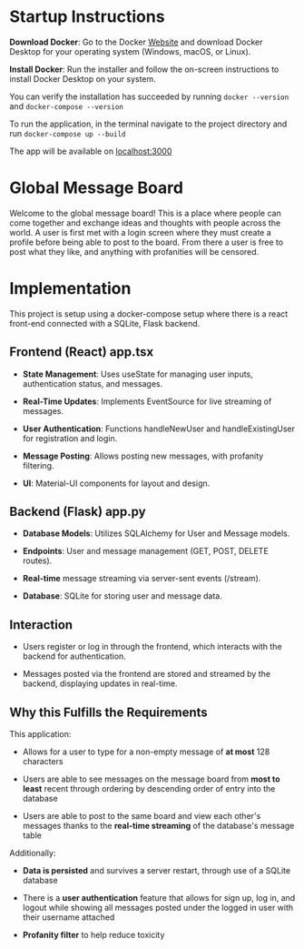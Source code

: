 # Startup Instructions
**Download Docker**: Go to the Docker [Website](https://www.docker.com/products/docker-desktop/) and download Docker Desktop for your operating system (Windows, macOS, or Linux).

**Install Docker**: Run the installer and follow the on-screen instructions to install Docker Desktop on your system.

You can verify the installation has succeeded by running `docker --version` and `docker-compose --version`

To run the application, in the terminal navigate to the project directory and run `docker-compose up --build`

The app will be available on [localhost:3000](http://localhost:3000/)

# Global Message Board
Welcome to the global message board! This is a place where people can come together and exchange ideas and thoughts with people across the world. A user is first met with a login screen where they must create a profile before being able to post to the board. From there a user is free to post what they like, and anything with profanities will be censored.

# Implementation
This project is setup using a docker-compose setup where there is a react front-end connected with a SQLite, Flask backend. 


## Frontend (React) app.tsx
* **State Management**: Uses useState for managing user inputs, authentication status, and messages.
  
* **Real-Time Updates**: Implements EventSource for live streaming of messages.
  
* **User Authentication**: Functions handleNewUser and handleExistingUser for registration and login.
  
* **Message Posting**: Allows posting new messages, with profanity filtering.
  
* **UI**: Material-UI components for layout and design.

## Backend (Flask) app.py
* **Database Models**: Utilizes SQLAlchemy for User and Message models.
  
* **Endpoints**: User and message management (GET, POST, DELETE routes).
  
* **Real-time** message streaming via server-sent events (/stream).
  
* **Database**: SQLite for storing user and message data.
  
## Interaction
* Users register or log in through the frontend, which interacts with the backend for authentication.

* Messages posted via the frontend are stored and streamed by the backend, displaying updates in real-time.

## Why this Fulfills the Requirements
This application:
* Allows for a user to type for a non-empty message of **at most** 128 characters
  
* Users are able to see messages on the message board from **most to least** recent through ordering by descending order of entry into the database
  
* Users are able to post to the same board and view each other's messages thanks to the **real-time streaming** of the database's message table
  
Additionally: 
* **Data is persisted** and survives a server restart, through use of a SQLite database
  
* There is a **user authentication** feature that allows for sign up, log in, and logout while showing all messages posted under the logged in user with their username attached
  
* **Profanity filter** to help reduce toxicity
